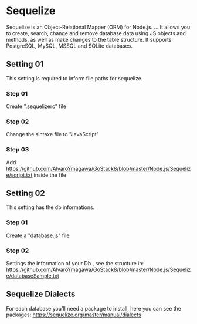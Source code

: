 # Sequelize
Sequelize is an Object-Relational Mapper (ORM) for Node.js. ... It allows you to create, search, change and remove database data using JS objects and methods, as well as make changes to the table structure. It supports PostgreSQL, MySQL, MSSQL and SQLite databases.

## Setting 01
This setting is required to inform file paths for sequelize.

### Step 01
Create ".sequelizerc" file

### Step 02
Change the sintaxe file to "JavaScript"

### Step 03
Add https://github.com/AlvaroYmagawa/GoStack8/blob/master/Node.js/Sequelize/script.txt inside the file


## Setting 02
This setting has the db informations.
	
### Step 01 
Create a "database.js" file

### Step 02
Settings the information of your Db , see the structure in:
https://github.com/AlvaroYmagawa/GoStack8/blob/master/Node.js/Sequelize/databaseSample.txt


## Sequelize Dialects
For each database you'll need a package to install, here you can see the packages:
https://sequelize.org/master/manual/dialects
